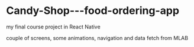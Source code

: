 # Candy-Shop---food-ordering-app
my final course project in React Native

couple of screens, some animations, navigation and data fetch from MLAB
